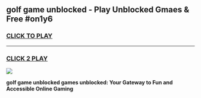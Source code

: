 
## golf game unblocked - Play Unblocked Gmaes & Free #on1y6
<h3>
<a href="https://premium.freeplayer.one?title=golf_game_unblocked&ref=03M">CLICK TO PLAY</a></h3>
<hr>

<h3>
<a href="https://premium.freeplayer.one?title=golf_game_unblocked&ref=03M">CLICK 2 PLAY</a>
  
</h3>

<a href="https://premium.freeplayer.one?title=golf_game_unblocked&ref=03M"><img src="https://clearcache.store/games.png"></a>


**golf game unblocked games unblocked: Your Gateway to Fun and Accessible Online Gaming**
